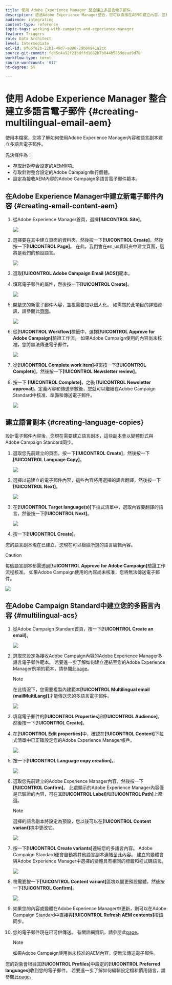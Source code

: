 ```yaml
---
title: 使用 Adobe Experience Manager 整合建立多語言電子郵件.
description: 透過Adobe Experience Manager整合，您可以直接在AEM中建立內容，並稍後在Adobe Campaign中使用。
audience: integrating
content-type: reference
topic-tags: working-with-campaign-and-experience-manager
feature: Triggers
role: Data Architect
level: Intermediate
exl-id: 0f66fe2b-22b1-49d7-a080-29b00941a2cc
source-git-commit: fcb5c4a92f23bdffd1082b7b044b5859dead9d70
workflow-type: tm+mt
source-wordcount: '617'
ht-degree: 5%

---
```


# 使用 Adobe Experience Manager 整合建立多語言電子郵件 {#creating-multilingual-email-aem}

使用本檔案，您將了解如何使用Adobe Experience Manager內容和語言副本建立多語言電子郵件。

先決條件為：

* 存取針對整合設定的AEM例項。
* 存取針對整合設定的Adobe Campaign執行個體。
* 設定為接收AEM內容的Adobe Campaign多語言電子郵件範本。

## 在Adobe Experience Manager中建立新電子郵件內容 {#creating-email-content-aem}

1. 從Adobe Experience Manager首頁，選擇&#x200B;**[!UICONTROL Site]**。

   ![](assets/aem_acs_1.png)

1. 選擇要在其中建立頁面的資料夾，然後按一下&#x200B;**[!UICONTROL Create]**，然後按一下&#x200B;**[!UICONTROL Page]**。 在此，我們會在en_us資料夾中建立頁面，這將是我們的預設語言。

   ![](assets/aem_acs_2.png)

1. 選取&#x200B;**[!UICONTROL Adobe Campaign Email (ACS)]**&#x200B;範本。

1. 填寫電子郵件的屬性，然後按一下&#x200B;**[!UICONTROL Create]**。

   ![](assets/aem_acs_3.png)

1. 開啟您的新電子郵件內容，並視需要加以個人化。 如需關於此項目的詳細資訊，請參閱此[頁面](../../integrating/using/creating-email-experience-manager.md#editing-email-aem)。

   ![](assets/aem_acs_4.png)

1. 從&#x200B;**[!UICONTROL Workflow]**&#x200B;標籤中，選擇&#x200B;**[!UICONTROL Approve for Adobe Campaign]**&#x200B;驗證工作流。 如果Adobe Campaign使用的內容尚未核准，您將無法傳送電子郵件。

   ![](assets/aem_acs_7.png)

1. 從&#x200B;**[!UICONTROL Complete work item]**&#x200B;視窗按一下&#x200B;**[!UICONTROL Complete]**，然後按一下&#x200B;**[!UICONTROL Newsletter review]**。

1. 按一下 **[!UICONTROL Complete]**，之後 **[!UICONTROL Newsletter approval]**。定義內容和傳送參數後，您就可以繼續在Adobe Campaign Standard中核准、準備和傳送電子郵件。

   ![](assets/aem_acs_8.png)

## 建立語言副本 {#creating-language-copies}

設計電子郵件內容後，您現在需要建立語言副本，這些副本會以變體形式與Adobe Campaign Standard同步。

1. 選取您先前建立的頁面，按一下&#x200B;**[!UICONTROL Create]**，然後按一下&#x200B;**[!UICONTROL Language Copy]**。

   ![](assets/aem_acs_5.png)

1. 選擇以前建立的電子郵件內容，這些內容將用選擇的語言翻譯，然後按一下&#x200B;**[!UICONTROL Next]**。

   ![](assets/aem_acs_6.png)

1. 在&#x200B;**[!UICONTROL Target language(s)]**&#x200B;下拉式清單中，選取內容要翻譯的語言，然後按一下&#x200B;**[!UICONTROL Next]**。

   ![](assets/aem_acs_9.png)

1. 按一下&#x200B;**[!UICONTROL Create]**。

您的語言副本現在已建立，您現在可以根據所選的語言編輯內容。

>[!CAUTION]
>
>每個語言副本都需透過&#x200B;**[!UICONTROL Approve for Adobe Campaign]**&#x200B;驗證工作流程核准。 如果Adobe Campaign使用的內容尚未核准，您將無法傳送電子郵件。

![](assets/aem_acs_11.png)

## 在Adobe Campaign Standard中建立您的多語言內容 {#multilingual-acs}

1. 從Adobe Campaign Standard首頁，按一下&#x200B;**[!UICONTROL Create an email]**。

   ![](assets/aem_acs_12.png)

1. 選取您設定為接收Adobe Campaign內容的Adobe Experience Manager多語言電子郵件範本。 若要進一步了解如何建立連結至您的Adobe Experience Manager例項的範本，請參閱此[page](../../integrating/using/configure-experience-manager.md#config-acs)。

   >[!NOTE]
   >
   >在此情況下，您需要複製內建範本&#x200B;**[!UICONTROL Multilingual email (mailMultiLang)]**&#x200B;才能傳送您的多語言電子郵件。

   ![](assets/aem_acs_13.png)

1. 填寫電子郵件的&#x200B;**[!UICONTROL Properties]**&#x200B;和&#x200B;**[!UICONTROL Audience]**，然後按一下&#x200B;**[!UICONTROL Create]**。

1. 在&#x200B;**[!UICONTROL Edit properties]**&#x200B;中，確認在&#x200B;**[!UICONTROL Content]**&#x200B;下拉式清單中已正確設定您的Adobe Experience Manager帳戶。

   ![](assets/aem_acs_20.png)

1. 按一下&#x200B;**[!UICONTROL Language copy creation]**。

   ![](assets/aem_acs_16.png)

1. 選取您先前建立的Adobe Experience Manager內容，然後按一下&#x200B;**[!UICONTROL Confirm]**。 此處顯示的Adobe Experience Manager內容僅是已驗證的內容，可在其&#x200B;**[!UICONTROL Label]**&#x200B;和&#x200B;**[!UICONTROL Path]**&#x200B;上篩選。

   >[!NOTE]
   >
   >選擇的語言副本將設定為預設，您以後可以在&#x200B;**[!UICONTROL Content variant]**&#x200B;塊中更改它。

   ![](assets/aem_acs_17.png)

1. 按一下&#x200B;**[!UICONTROL Create variants]**&#x200B;連結您的多語言內容。 Adobe Campaign Standard便會自動將其他語言副本連結至此內容。 建立的變體會與Adobe Experience Manager中選擇的變體具有相同的標籤和程式碼語言。

   ![](assets/aem_acs_18.png)

1. 視需要按一下&#x200B;**[!UICONTROL Content variant]**&#x200B;區塊以變更預設變體，然後按一下&#x200B;**[!UICONTROL Confirm]**。

   ![](assets/aem_acs_19.png)

1. 如果您的內容或變體在Adobe Experience Manager中更新，則可以在Adobe Campaign Standard中直接與&#x200B;**[!UICONTROL Refresh AEM contents]**&#x200B;按鈕同步。

1. 您的電子郵件現在已可供傳送。 有關詳細資訊，請參閱此[page](../../sending/using/get-started-sending-messages.md)。

   >[!NOTE]
   >
   >如果Adobe Campaign使用尚未核准的AEM內容，便無法傳送電子郵件。

您的對象會根據其&#x200B;**[!UICONTROL Profiles]**&#x200B;中設定的&#x200B;**[!UICONTROL Preferred languages]**&#x200B;收到您的電子郵件。 若要進一步了解如何編輯設定檔和慣用語言，請參閱此[page](../../audiences/using/editing-profiles.md)。
